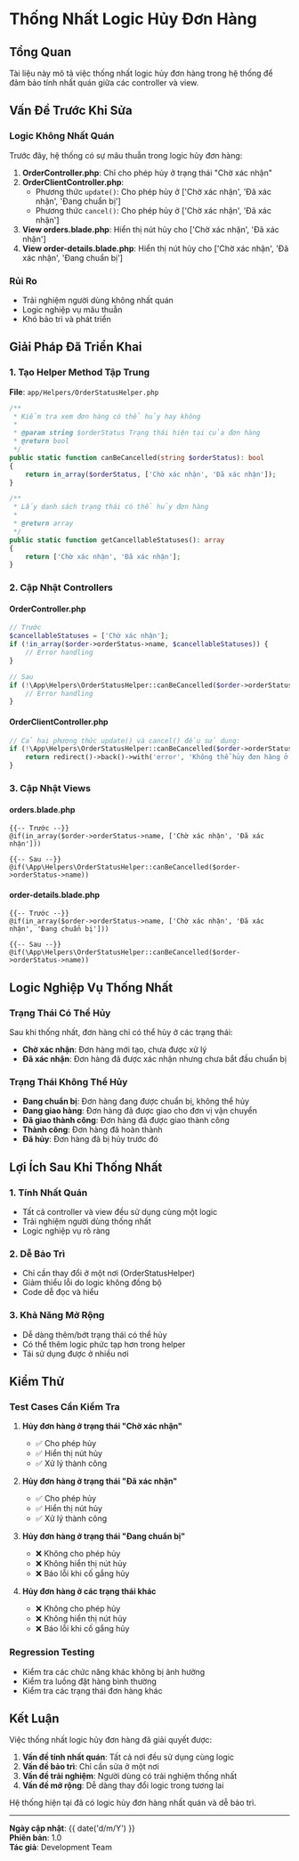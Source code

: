 # Thống Nhất Logic Hủy Đơn Hàng

## Tổng Quan
Tài liệu này mô tả việc thống nhất logic hủy đơn hàng trong hệ thống để đảm bảo tính nhất quán giữa các controller và view.

## Vấn Đề Trước Khi Sửa

### Logic Không Nhất Quán
Trước đây, hệ thống có sự mâu thuẫn trong logic hủy đơn hàng:

1. **OrderController.php**: Chỉ cho phép hủy ở trạng thái "Chờ xác nhận"
2. **OrderClientController.php**: 
   - Phương thức `update()`: Cho phép hủy ở ['Chờ xác nhận', 'Đã xác nhận', 'Đang chuẩn bị']
   - Phương thức `cancel()`: Cho phép hủy ở ['Chờ xác nhận', 'Đã xác nhận']
3. **View orders.blade.php**: Hiển thị nút hủy cho ['Chờ xác nhận', 'Đã xác nhận']
4. **View order-details.blade.php**: Hiển thị nút hủy cho ['Chờ xác nhận', 'Đã xác nhận', 'Đang chuẩn bị']

### Rủi Ro
- Trải nghiệm người dùng không nhất quán
- Logic nghiệp vụ mâu thuẫn
- Khó bảo trì và phát triển

## Giải Pháp Đã Triển Khai

### 1. Tạo Helper Method Tập Trung

**File**: `app/Helpers/OrderStatusHelper.php`

```php
/**
 * Kiểm tra xem đơn hàng có thể hủy hay không
 * 
 * @param string $orderStatus Trạng thái hiện tại của đơn hàng
 * @return bool
 */
public static function canBeCancelled(string $orderStatus): bool
{
    return in_array($orderStatus, ['Chờ xác nhận', 'Đã xác nhận']);
}

/**
 * Lấy danh sách trạng thái có thể hủy đơn hàng
 * 
 * @return array
 */
public static function getCancellableStatuses(): array
{
    return ['Chờ xác nhận', 'Đã xác nhận'];
}
```

### 2. Cập Nhật Controllers

#### OrderController.php
```php
// Trước
$cancellableStatuses = ['Chờ xác nhận'];
if (!in_array($order->orderStatus->name, $cancellableStatuses)) {
    // Error handling
}

// Sau
if (!\App\Helpers\OrderStatusHelper::canBeCancelled($order->orderStatus->name)) {
    // Error handling
}
```

#### OrderClientController.php
```php
// Cả hai phương thức update() và cancel() đều sử dụng:
if (!\App\Helpers\OrderStatusHelper::canBeCancelled($order->orderStatus->name)) {
    return redirect()->back()->with('error', 'Không thể hủy đơn hàng ở trạng thái hiện tại: ' . $order->orderStatus->name);
}
```

### 3. Cập Nhật Views

#### orders.blade.php
```blade
{{-- Trước --}}
@if(in_array($order->orderStatus->name, ['Chờ xác nhận', 'Đã xác nhận']))

{{-- Sau --}}
@if(\App\Helpers\OrderStatusHelper::canBeCancelled($order->orderStatus->name))
```

#### order-details.blade.php
```blade
{{-- Trước --}}
@if(in_array($order->orderStatus->name, ['Chờ xác nhận', 'Đã xác nhận', 'Đang chuẩn bị']))

{{-- Sau --}}
@if(\App\Helpers\OrderStatusHelper::canBeCancelled($order->orderStatus->name))
```

## Logic Nghiệp Vụ Thống Nhất

### Trạng Thái Có Thể Hủy
Sau khi thống nhất, đơn hàng chỉ có thể hủy ở các trạng thái:
- **Chờ xác nhận**: Đơn hàng mới tạo, chưa được xử lý
- **Đã xác nhận**: Đơn hàng đã được xác nhận nhưng chưa bắt đầu chuẩn bị

### Trạng Thái Không Thể Hủy
- **Đang chuẩn bị**: Đơn hàng đang được chuẩn bị, không thể hủy
- **Đang giao hàng**: Đơn hàng đã được giao cho đơn vị vận chuyển
- **Đã giao thành công**: Đơn hàng đã được giao thành công
- **Thành công**: Đơn hàng đã hoàn thành
- **Đã hủy**: Đơn hàng đã bị hủy trước đó

## Lợi Ích Sau Khi Thống Nhất

### 1. Tính Nhất Quán
- Tất cả controller và view đều sử dụng cùng một logic
- Trải nghiệm người dùng thống nhất
- Logic nghiệp vụ rõ ràng

### 2. Dễ Bảo Trì
- Chỉ cần thay đổi ở một nơi (OrderStatusHelper)
- Giảm thiểu lỗi do logic không đồng bộ
- Code dễ đọc và hiểu

### 3. Khả Năng Mở Rộng
- Dễ dàng thêm/bớt trạng thái có thể hủy
- Có thể thêm logic phức tạp hơn trong helper
- Tái sử dụng được ở nhiều nơi

## Kiểm Thử

### Test Cases Cần Kiểm Tra

1. **Hủy đơn hàng ở trạng thái "Chờ xác nhận"**
   - ✅ Cho phép hủy
   - ✅ Hiển thị nút hủy
   - ✅ Xử lý thành công

2. **Hủy đơn hàng ở trạng thái "Đã xác nhận"**
   - ✅ Cho phép hủy
   - ✅ Hiển thị nút hủy
   - ✅ Xử lý thành công

3. **Hủy đơn hàng ở trạng thái "Đang chuẩn bị"**
   - ❌ Không cho phép hủy
   - ❌ Không hiển thị nút hủy
   - ❌ Báo lỗi khi cố gắng hủy

4. **Hủy đơn hàng ở các trạng thái khác**
   - ❌ Không cho phép hủy
   - ❌ Không hiển thị nút hủy
   - ❌ Báo lỗi khi cố gắng hủy

### Regression Testing
- Kiểm tra các chức năng khác không bị ảnh hưởng
- Kiểm tra luồng đặt hàng bình thường
- Kiểm tra các trạng thái đơn hàng khác

## Kết Luận

Việc thống nhất logic hủy đơn hàng đã giải quyết được:

1. **Vấn đề tính nhất quán**: Tất cả nơi đều sử dụng cùng logic
2. **Vấn đề bảo trì**: Chỉ cần sửa ở một nơi
3. **Vấn đề trải nghiệm**: Người dùng có trải nghiệm thống nhất
4. **Vấn đề mở rộng**: Dễ dàng thay đổi logic trong tương lai

Hệ thống hiện tại đã có logic hủy đơn hàng nhất quán và dễ bảo trì.

---

**Ngày cập nhật**: {{ date('d/m/Y') }}  
**Phiên bản**: 1.0  
**Tác giả**: Development Team